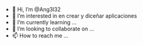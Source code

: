 - 👋 Hi, I’m @Ang3l32
- 👀 I’m interested in en crear y diceñar aplicaciones 
- 🌱 I’m currently learning ...
- 💞️ I’m looking to collaborate on ...
- 📫 How to reach me ...

<!---
Ang3l32/Ang3l32 is a ✨ special ✨ repository because its `README.md` (this file) appears on your GitHub profile.
You can click the Preview link to take a look at your changes.
--->
